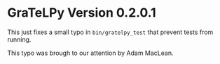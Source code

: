 # GraTeLPy Version 0.2.0.1

This just fixes a small typo in `bin/gratelpy_test` that prevent tests
from running.

This typo was brough to our attention by Adam MacLean.
